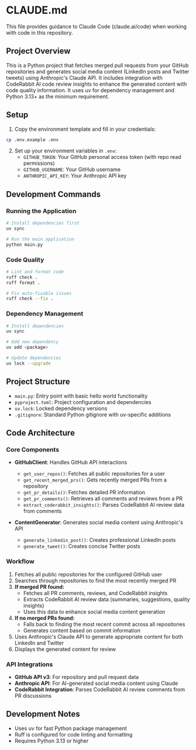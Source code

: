 # CLAUDE.md

This file provides guidance to Claude Code (claude.ai/code) when working with code in this repository.

## Project Overview

This is a Python project that fetches merged pull requests from your GitHub repositories and generates social media content (LinkedIn posts and Twitter tweets) using Anthropic's Claude API. It includes integration with CodeRabbit AI code review insights to enhance the generated content with code quality information. It uses uv for dependency management and Python 3.13+ as the minimum requirement.

## Setup

1. Copy the environment template and fill in your credentials:
```bash
cp .env.example .env
```

2. Set up your environment variables in `.env`:
   - `GITHUB_TOKEN`: Your GitHub personal access token (with repo read permissions)
   - `GITHUB_USERNAME`: Your GitHub username
   - `ANTHROPIC_API_KEY`: Your Anthropic API key

## Development Commands

### Running the Application
```bash
# Install dependencies first
uv sync

# Run the main application
python main.py
```

### Code Quality
```bash
# Lint and format code
ruff check .
ruff format .

# Fix auto-fixable issues
ruff check --fix .
```

### Dependency Management
```bash
# Install dependencies
uv sync

# Add new dependency
uv add <package>

# Update dependencies
uv lock --upgrade
```

## Project Structure

- `main.py`: Entry point with basic hello world functionality
- `pyproject.toml`: Project configuration and dependencies
- `uv.lock`: Locked dependency versions
- `.gitignore`: Standard Python gitignore with uv-specific additions

## Code Architecture

### Core Components

- **GitHubClient**: Handles GitHub API interactions
  - `get_user_repos()`: Fetches all public repositories for a user
  - `get_recent_merged_prs()`: Gets recently merged PRs from a repository
  - `get_pr_details()`: Fetches detailed PR information
  - `get_pr_comments()`: Retrieves all comments and reviews from a PR
  - `extract_coderabbit_insights()`: Parses CodeRabbit AI review data from comments

- **ContentGenerator**: Generates social media content using Anthropic's API
  - `generate_linkedin_post()`: Creates professional LinkedIn posts
  - `generate_tweet()`: Creates concise Twitter posts

### Workflow

1. Fetches all public repositories for the configured GitHub user
2. Searches through repositories to find the most recently merged PR
3. **If merged PR found:**
   - Fetches all PR comments, reviews, and CodeRabbit insights
   - Extracts CodeRabbit AI review data (summaries, suggestions, quality insights)
   - Uses this data to enhance social media content generation
4. **If no merged PRs found:**
   - Falls back to finding the most recent commit across all repositories
   - Generates content based on commit information
5. Uses Anthropic's Claude API to generate appropriate content for both LinkedIn and Twitter
6. Displays the generated content for review

### API Integrations

- **GitHub API v3**: For repository and pull request data
- **Anthropic API**: For AI-generated social media content using Claude
- **CodeRabbit Integration**: Parses CodeRabbit AI review comments from PR discussions

## Development Notes

- Uses uv for fast Python package management
- Ruff is configured for code linting and formatting
- Requires Python 3.13 or higher